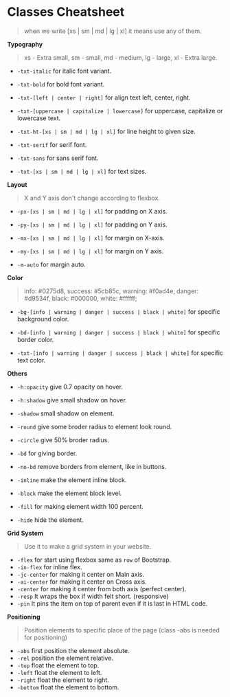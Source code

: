 # Classes Cheatsheet

> when we write [xs | sm | md | lg | xl] it means use any of them.

**Typography**

> xs - Extra small, sm - small, md - medium, lg - large, xl - Extra large.

- `-txt-italic` for italic font variant.

- `-txt-bold` for bold font variant.

- `-txt-[left | center | right]` for align text left, center, right.

- `-txt-[uppercase | capitalize | lowercase]` for uppercase, capitalize or lowercase text.

- `-txt-ht-[xs | sm | md | lg | xl]` for line height to given size.

- `-txt-serif` for serif font.

- `-txt-sans` for sans serif font.

- `-txt-[xs | sm | md | lg | xl]` for text sizes.

**Layout**

> X and Y axis don't change according to flexbox.

- `-px-[xs | sm | md | lg | xl]` for padding on X axis.

- `-py-[xs | sm | md | lg | xl]` for padding on Y axis.

- `-mx-[xs | sm | md | lg | xl]` for margin on X-axis.

- `-my-[xs | sm | md | lg | xl]` for margin on Y axis.

- `-m-auto` for margin auto.

**Color**

> info:  #0275d8, success:  #5cb85c, warning: #f0ad4e, danger: #d9534f, black: #000000, white: #ffffff;

- `-bg-[info | warning | danger | success | black | white]` for specific background color.

- `-bd-[info | warning | danger | success | black | white]` for specific border color.

- `-txt-[info | warning | danger | success | black | white]` for specific text color.

**Others**

- `-h:opacity` give 0.7 opacity on hover.

- `-h:shadow` give small shadow on hover.

- `-shadow` small shadow on element.

- `-round` give some broder radius to element look round.

- `-circle` give 50% broder radius.

- `-bd` for giving border.

- `-no-bd` remove borders from element, like in buttons.

- `-inline` make the element inline block.

- `-block` make the element block level.

- `-fill` for making element width 100 percent.

- `-hide` hide the element.

**Grid System**
> Use it to make a grid system in your website.

- `-flex` for start using flexbox same as `row` of Bootstrap.
- `-in-flex` for inline flex.
- `-jc-center` for making it center on Main axis.
- `-ai-center` for making it center on Cross axis.
- `-center` for making it center from both axis (perfect center).
- `-resp` It wraps the box if width felt short. (responsive)
- `-pin` It pins the item on top of parent even if it is last in HTML code.

**Positioning**
> Position elements to specific place of the page (class -abs is needed for positioning)
- `-abs` first position the element absolute.
- `-rel` position the element relative.
- `-top` float the element to top.
- `-left` float the element to left.
- `-right` float the element to right.
- `-bottom` float the element to bottom.
